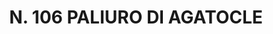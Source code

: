 ---
title: "N. 106 PALIURO DI AGATOCLE"
plant-name: "N. 106"
plant-number: "106"
plant-img1: "/assets/img/plant106_verso.jpg"
plant-img2: "/assets/img/plant106.jpg"
plant-xml: "/assets/xml/plant106.xml"
plant-title: "N. 106 PALIURO DI AGATOCLE"
plant-taxon-link: ""
plant-taxon-content: ""
layout: single-xml
---
